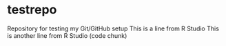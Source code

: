 # testrepo
Repository for testing my Git/GitHub setup
This is a line from R Studio
This is another line from R Studio (code chunk)

